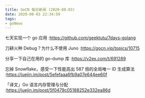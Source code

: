 ```yaml
---
title: GoCN 每日新闻 (2020-08-03)
date: 2020-08-03 22:34:59
tags:
- goNews
---
```

七天实现一个 go 应用 :https://github.com/geektutu/7days-golang

刀耕火种 Debug？为什么不使用 Juno :https://gocn.vip/topics/10715

分享一下自己在用的 go-dump 库 :https://v2ex.com/t/691289

忘掉 Snowflake，感受一下性能高出 587 倍的全局唯一 ID 生成算法 :https://juejin.im/post/5efefaaa6fb9a07e644ee60f

「译文」Go 语言内存管理与分配 :https://juejin.im/post/5f0479c05188252e332ea86d

